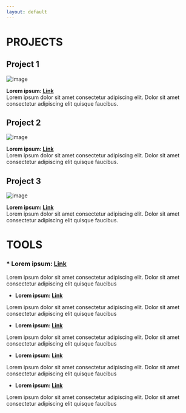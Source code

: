 ```yaml
---
layout: default
---
```


# PROJECTS

## Project 1

<div class="projects-row">
  <img src="https://github.githubassets.com/images/icons/emoji/octocat.png" alt="image" class="proj-img">
  <p>
  <strong>Lorem ipsum: <a href="#">Link</a></strong><br>
  Lorem ipsum dolor sit amet consectetur adipiscing elit. Dolor sit amet consectetur adipiscing elit quisque faucibus.
  </p>
</div>

## Project 2

<div class="projects-row">
  <img src="https://github.githubassets.com/images/icons/emoji/octocat.png" alt="image" class="proj-img">
  <p>
  <strong>Lorem ipsum: <a href="#">Link</a></strong><br>
  Lorem ipsum dolor sit amet consectetur adipiscing elit. Dolor sit amet consectetur adipiscing elit quisque faucibus.
  </p>
</div>

## Project 3

<div class="projects-row">
  <img src="https://github.githubassets.com/images/icons/emoji/octocat.png" alt="image" class="proj-img">
  <p>
  <strong>Lorem ipsum: <a href="#">Link</a></strong><br>
  Lorem ipsum dolor sit amet consectetur adipiscing elit. Dolor sit amet consectetur adipiscing elit quisque faucibus.
  </p>
</div>


# TOOLS

### * **Lorem ipsum: <a href="#">Link</a><br>**
Lorem ipsum dolor sit amet consectetur adipiscing elit. Dolor sit amet consectetur adipiscing elit quisque faucibus

* **Lorem ipsum: <a href="#">Link</a><br>**
<p>
Lorem ipsum dolor sit amet consectetur adipiscing elit. Dolor sit amet consectetur adipiscing elit quisque faucibus
</p>

* **Lorem ipsum: <a href="#">Link</a><br>**
<p>
Lorem ipsum dolor sit amet consectetur adipiscing elit. Dolor sit amet consectetur adipiscing elit quisque faucibus
</p>

* **Lorem ipsum: <a href="#">Link</a><br>**
<p>
Lorem ipsum dolor sit amet consectetur adipiscing elit. Dolor sit amet consectetur adipiscing elit quisque faucibus
</p>

* **Lorem ipsum: <a href="#">Link</a><br>**
<p>
Lorem ipsum dolor sit amet consectetur adipiscing elit. Dolor sit amet consectetur adipiscing elit quisque faucibus
</p>
